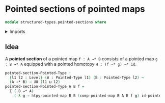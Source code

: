 # Pointed sections of pointed maps

```agda
module structured-types.pointed-sections where
```

<details><summary>Imports</summary>

```agda
open import structured-types.pointed-homotopies
open import structured-types.pointed-maps
open import structured-types.pointed-types
open import foundation.dependent-pair-types
open import foundation.universe-levels
```

</details>

## Idea

A **pointed section** of a pointed map `f : A →* B` consists of a pointed map `g : B →* A` equipped with a pointed homotopy `H : (f ∘* g) ~* id`.

```agda
pointed-section-Pointed-Type :
  {l1 l2 : Level} (A : Pointed-Type l1) (B : Pointed-Type l2) →
  (A →* B) → UU (l1 ⊔ l2)
pointed-section-Pointed-Type A B f =
  Σ ( B →* A)
    ( λ g → htpy-pointed-map B B (comp-pointed-map B A B f g) id-pointed-map)
```
